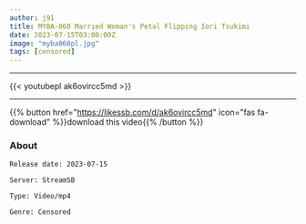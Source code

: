 ```yaml
---
author: j91
title: MYBA-060 Married Woman's Petal Flipping Iori Tsukimi
date: 2023-07-15T03:00:00Z
image: "myba060pl.jpg"
tags: [censored]
---
```

___

{{< youtubepl ak6ovircc5md >}}
___

{{% button href="https://likessb.com/d/ak6ovircc5md" icon="fas fa-download" %}}download this video{{% /button %}}
### About

`Release date: 2023-07-15`

`Server: StreamSB`

`Type: Video/mp4`

`Genre:	Censored`